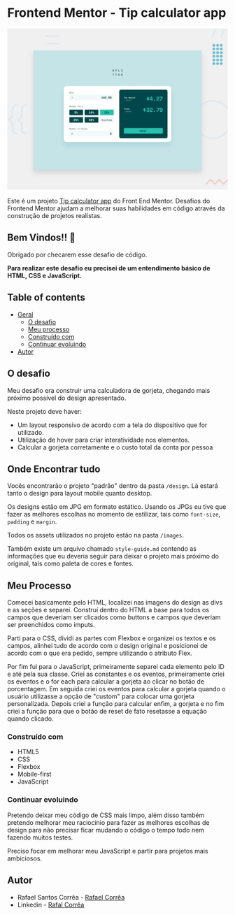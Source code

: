 # Frontend Mentor - Tip calculator app

![Design preview for the Tip calculator app coding challenge](./design/desktop-preview.jpg)

Este é um projeto [Tip calculator app](https://www.frontendmentor.io/challenges/tip-calculator-app-ugJNGbJUX) do Front End Mentor. Desafios do Frontend Mentor ajudam a melhorar suas habilidades em código através da construção de projetos realistas.

## Bem Vindos!! 👋

Obrigado por checarem esse desafio de código.


**Para realizar este desafio eu precisei de um entendimento básico de HTML, CSS e JavaScript.**


## Table of contents

- [Geral](#geral)
  - [O desafio](#o-desafio)
  - [Meu processo](#meu-processo)
  - [Construído com](#construido-com)
  - [Continuar evoluindo](#continuar-evoluindo)
- [Autor](#autor)

## O desafio

Meu desafio era construir uma calculadora de gorjeta, chegando mais próximo possível do design apresentado.

Neste projeto deve haver:

- Um layout responsivo de acordo com a tela do dispositivo que for utilizado.
- Utilização de hover para criar interatividade nos elementos.
- Calcular a gorjeta corretamente e o custo total da conta por pessoa


## Onde Encontrar tudo

Vocês encontrarão o projeto "padrão" dentro da pasta `/design`. Lá estará tanto o design para layout mobile quanto desktop.

Os designs estão em JPG em formato estático. Usando os JPGs eu tive que fazer as melhores escolhas no momento de estilizar, tais como `font-size`, `padding` e `margin`. 

Todos os assets utilizados no projeto estão na pasta `/images`.

Também existe um arquivo chamado `style-guide.md` contendo as informações que eu deveria seguir para deixar o projeto mais próximo do original, tais como paleta de cores e fontes.

## Meu Processo

Comecei basicamente pelo HTML, localizei nas imagens do design as divs e as seções e separei. Construí dentro do HTML a base para todos os campos que deveriam ser clicados como buttons e campos que deveriam ser preenchidos como imputs.

Parti para o CSS, dividi as partes com Flexbox e organizei os textos e os campos, alinhei tudo de acordo com o design original e posicionei de acordo com o que era pedido, sempre utilizando o atributo Flex.

Por fim fui para o JavaScript, primeiramente separei cada elemento pelo ID e até pela sua classe. Criei as constantes e os eventos, primeiramente criei os eventos e o for each para calcular a gorjeta ao clicar no botão de porcentagem. Em seguida criei os eventos para calcular a gorjeta quando o usuário utilizasse a opção de "custom" para colocar uma gorjeta personalizada. Depois criei a função para calcular enfim, a gorjeta e no fim criei a função para que o botão de reset de fato resetasse a equação quando clicado.

### Construído com

- HTML5 
- CSS  
- Flexbox
- Mobile-first 
- JavaScript

### Continuar evoluindo

Pretendo deixar meu código de CSS mais limpo, além disso também pretendo melhorar meu raciocínio para fazer as melhores escolhas de design para não precisar ficar mudando o código o tempo todo nem fazendo muitos testes.

Preciso focar em melhorar meu JavaScript e partir para projetos mais ambiciosos.

## Autor

- Rafael Santos Corrêa - [Rafael Corrêa](https://github.com/Faelsc)
- Linkedin - [Rafal Corrêa](https://www.linkedin.com/in/correarafaelsantos/)
